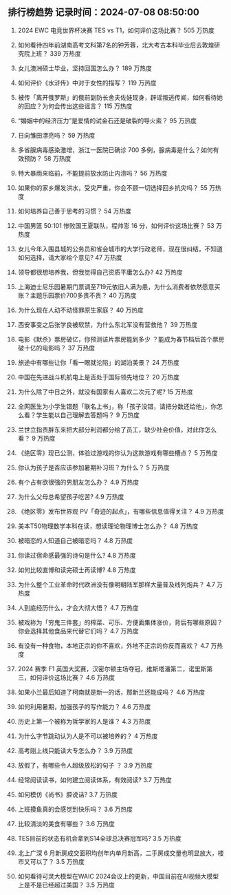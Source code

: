 
## 排行榜趋势 记录时间：2024-07-08 08:50:00
  
  1. 2024 EWC 电竞世界杯决赛 TES vs T1，如何评价这场比赛？ 505 万热度
    
  2. 如何看待四年前湖南高考文科第7名的钟芳蓉，北大考古本科毕业后去敦煌研究院上班？ 339 万热度
    
  3. 女儿澳洲硕士毕业，坚持回国怎么办？ 189 万热度
    
  4. 如何评价《水浒传》中对于女性的描写？ 119 万热度
    
  5. 被传「离开俄罗斯」的俄前副防长舍夫佐娃现身，辟谣叛逃传闻，如何看待她的回应？为何会传出这些谣言？ 115 万热度
    
  6. “婚姻中的经济压力”是爱情的试金石还是破裂的导火索？ 95 万热度
    
  7. 日向雏田漂亮吗？ 59 万热度
    
  8. 多省腺病毒感染激增，浙江一医院已确诊 700 多例，腺病毒是什么？如何有效预防？ 58 万热度
    
  9. 特大暴雨来临前，不能提前放水防止内涝吗？ 56 万热度
    
  10. 如果你的家乡爆发洪水，受灾严重，你会不顾一切选择回乡抗灾吗？ 55 万热度
    
  11. 如何培养自己善于思考的习惯？ 54 万热度
    
  12. 中国男篮 50:101 惨败国王夏联队，程帅澎 16 分，如何评价这场比赛？ 53 万热度
    
  13. 女儿今年入围县城的公务员和省会城市的大学行政老师，现在很纠结，不知道如何选择，请大家给个意见? 47 万热度
    
  14. 领导都很想培养我，但我觉得自己资质平庸怎么办? 42 万热度
    
  15. 上海迪士尼乐园暑期门票调至719元依旧人满为患，为什么消费者依然愿意买账？主题乐园票价700多贵不贵？ 40 万热度
    
  16. 为什么现在人动不动怪罪原生家庭？ 40 万热度
    
  17. 西安事变之后张学良被软禁，为什么东北军没有营救他？ 39 万热度
    
  18. 电影《默杀》票房破亿，你预测该片票房能到多少 ？能成为春节档后首个票房破十亿的电影吗？ 37 万热度
    
  19. 旅途中有哪些让你「看一眼就沦陷」的湖泊美景？ 24 万热度
    
  20. 中国在先进战斗机航电上是否处于国际领先地位？ 20 万热度
    
  21. 为什么除了中日之外，就没有国家有人喜欢二次元了呢? 15 万热度
    
  22. 全网医生为小学生错题「联名上书」，称「孩子没错，请把分数还给他」，你怎么看？学生能以自己理解去答题吗？ 9 万热度
    
  23. 兰世立指责胖东来把大部分利润都分给了员工，缺少社会价值，对此你怎么看？ 9 万热度
    
  24. 《绝区零》现已公测，体验过游戏的你认为这款游戏有哪些槽点？ 5 万热度
    
  25. 你认为孩子是否应该参加暑期补习班？为什么？ 5 万热度
    
  26. 有个占有欲很强的男朋友怎么办？ 4.9 万热度
    
  27. 为什么父母总希望孩子吃苦? 4.9 万热度
    
  28. 《绝区零》发布世界观 PV「奇迹的起点」，有哪些信息值得关注？ 4.9 万热度
    
  29. 美本T50物理数学本科在读，想读理论物理博士怎么办？ 4.8 万热度
    
  30. 被暗恋的人知道自己被暗恋吗？ 4.8 万热度
    
  31. 你读过宿命感最强的诗句是什么? 4.8 万热度
    
  32. 如何比较直博和读完硕士再读博? 4.8 万热度
    
  33. 为什么整个工业革命时代欧洲没有像明朝陆军那样大量普及线列炮兵？ 4.7 万热度
    
  34. 人到底经历什么，才会大彻大悟？ 4.7 万热度
    
  35. 被戏称为「穷鬼三件套」的榨菜、可乐、方便面集体涨价，背后有哪些原因？你会选择其他食品来代替它们吗？ 4.7 万热度
    
  36. 有没有一种食物，本地正宗的你不喜欢，外地不正宗的你反而喜欢？ 4.7 万热度
    
  37. 2024 赛季 F1 英国大奖赛，汉密尔顿主场夺冠，维斯塔潘第二，诺里斯第三，如何评价这场比赛？ 4.6 万热度
    
  38. 如果小兰最后知道了柯南就是新一的话，那新兰还能成吗？ 4.6 万热度
    
  39. 如何利用暑期，加强孩子的写作能力？ 4.6 万热度
    
  40. 历史上第一个被称为哲学家的人是谁？ 4.3 万热度
    
  41. 为什么字节跳动认为人是不可以被培养的？ 4 万热度
    
  42. 高考刚上线只能读大专怎么办？ 3.9 万热度
    
  43. 放假了，有哪些令人超级放松的句子 ？ 3.9 万热度
    
  44. 经常阅读读书，如何建立阅读体系，有效阅读? 3.7 万热度
    
  45. 如何模仿《尚书》腔说话? 3.7 万热度
    
  46. 上班摸鱼真的会感觉到快乐吗？ 3.6 万热度
    
  47. 比较清淡的美食有哪些？ 3.6 万热度
    
  48. TES目前的状态有机会拿到S14全球总决赛冠军吗? 3.5 万热度
    
  49. 北上广深 6 月新房成交面积均创年内单月新高，二手房成交量也明显放大，楼市又可以了？ 3.5 万热度
    
  50. 如何看待可灵大模型在WAIC 2024会议上的更新，中国目前在AI视频大模型上是不是已经超过美国？ 3.5 万热度
    